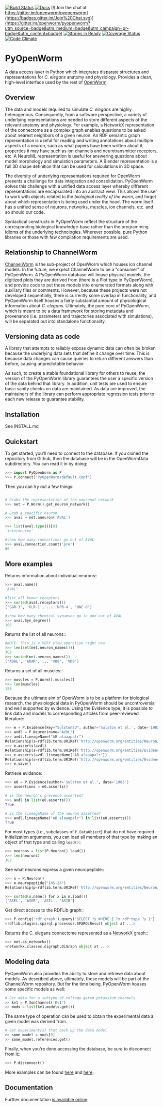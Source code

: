 [![Build Status](https://travis-ci.org/openworm/PyOpenWorm.png?branch=master)](https://travis-ci.org/openworm/PyOpenWorm/builds)
[![Docs](https://readthedocs.org/projects/pyopenworm/badge/?version=latest)](https://pyopenworm.readthedocs.org/en/latest)
[![Join the chat at https://gitter.im/openworm/pyopenworm](https://badges.gitter.im/Join%20Chat.svg)](https://gitter.im/openworm/pyopenworm?utm_source=badge&utm_medium=badge&utm_campaign=pr-badge&utm_content=badge) [![Stories in Ready](https://badge.waffle.io/openworm/pyopenworm.png?label=ready&title=Ready)](https://waffle.io/openworm/pyopenworm)  [![Coverage Status](https://coveralls.io/repos/openworm/PyOpenWorm/badge.svg?branch=dev&service=github)](https://coveralls.io/github/openworm/PyOpenWorm?branch=dev)  [![Code Climate](https://codeclimate.com/github/openworm/PyOpenWorm/badges/gpa.svg)](https://codeclimate.com/github/openworm/PyOpenWorm)

PyOpenWorm
===========

A data access layer in Python which integrates disparate structures
and representations for *C. elegans* anatomy and physiology.  Provides a
clean, high-level interface used by the rest of
[OpenWorm](http://www.openworm.org).  

Overview
--------
The data and models required to simulate *C. elegans* are highly heterogenous.
Consequently, from a software perspective, a variety of underlying
representations are needed to store different aspects
of the relevant anatomy and physiology.  For example,
a NetworkX representation of the connectome as a complex graph enables
questions to be asked about nearest neighbors of a given neuron.
An RDF semantic graph representation is useful for reading and
writing annotations about multiple aspects of a neuron, such as what papers
have been written about it, properties it may have such as
ion channels and neurotransmitter receptors, etc.  A NeuroML representation is useful
for answering questions about model morphology and simulation parameters.  A
Blender representation is a full 3D shape definition that can be used for
calculations in 3D space.

The diversity of underlying representations required for OpenWorm
presents a challenge for data integration and consolidation.  PyOpenWorm solves
this challenge with a unified data access layer whereby different representations
are encapsulated into an abstract view.  This allows the user to work with
objects related to the *biological reality of the worm*, and
forget about which representation is being used under the hood.  The worm
itself has a unified sense of neurons, networks, muscles,
ion channels, etc. and so should our code.

Syntactical constructs in PyOpenWorm reflect the structure of
the corresponding biological knowledge-base
rather than the programming idioms of the underlying technologies. Wherever possible,
pure Python libraries or those with few compilation requirements are used.

Relationship to ChannelWorm
-----------------------------
[ChannelWorm](https://github.com/openworm/ChannelWorm) is
the sub-project of OpenWorm which houses ion channel models.  In the future,
we expect ChannelWorm to be a "consumer" of PyOpenWorm.  A PyOpenWorm database will house
physical models, the digitized plots they are derived from (there is a Plot type in PyOpenWorm),
and provide code to put those models into enumerated formats along with auxillary
files or comments.  However, because these projects were not developed sequentially,
there is currently some overlap in functionality, and PyOpenWorm itself houses
a fairly substantial amount of physiological information about *C. elegans.*
Ultimately, the pure core of PyOpenWorm, which is meant to be a data framework
for storing metadata and provenance (i.e. parameters and trajectories
associated with simulations), will be separated out into standalone functionality.  

Versioning data as code
-----------------------

A library that attempts to reliably expose dynamic data can often be broken because
the underlying data sets that define it change over time.  This is because data
changes can cause queries to return different answers than before, causing
unpredictable behavior.  

As such, to create a stable foundational library for others to reuse, the version
of the PyOpenWorm library guarantees the user a specific version of the data
behind that library.  In addition, unit tests are used to ensure basic sanity
checks on data are maintained.  As data are improved, the maintainers of the
library can perform appropriate regression tests prior to each new release to
guarantee stability.

Installation
------------

See INSTALL.md

Quickstart
-----------

To get started, you'll need to connect to the database. If you cloned the
repository from Github, then the database will be in the OpenWormData
subdirectory. You can read it in by doing:

```python
>>> import PyOpenWorm as P
>>> P.connect('PyOpenWorm/default.conf')

```

Then you can try out a few things:

```python

# Grabs the representation of the neuronal network
>>> net = P.Worm().get_neuron_network()

# Grab a specific neuron
>>> aval = net.aneuron('AVAL')

>>> list(aval.type())[0]
'interneuron'

#show how many connections go out of AVAL
>>> aval.connection.count('pre')
86

```

More examples
-------------

Returns information about individual neurons::

```python
>>> aval.name()
'AVAL'

#list all known receptors
>>> sorted(aval.receptors())
['GGR-3', 'GLR-1', ... 'NPR-4', 'UNC-8']

#show how many chemical synapses go in and out of AVAL
>>> aval.Syn_degree()
105

```

Returns the list of all neurons::

```python
#NOTE: This is a VERY slow operation right now
>>> len(set(net.neuron_names()))
302
>>> sorted(net.neuron_names())
['ADAL', 'ADAR', ... 'VD8', 'VD9']

```

Returns a set of all muscles::

```python
>>> muscles = P.Worm().muscles()
>>> len(muscles)
158

```
Because the ultimate aim of OpenWorm is to be a platform for biological research,
the physiological data in PyOpenWorm should be uncontroversial and well supported by
evidence.  Using the Evidence type, it is possible to link data and models
to corresponding articles from peer-reviewed literature:

```python
>>> e = P.Evidence(key="Sulston83", author='Sulston et al.', date='1983')
>>> avdl = P.Neuron(name="AVDL")
>>> avdl.lineageName("AB alaaapalr")
Relationship(s=rdflib.term.URIRef('http://openworm.org/entities/Neuron/AVDL'), p=rdflib.term.URIRef('http://openworm.org/entities/Cell/lineageName'), o=rdflib.term.Literal('AB alaaapalr'))
>>> e.asserts(avdl)
Relationship(s=rdflib.term.URIRef('http://openworm.org/entities/Evidence/Sulston83'), p=rdflib.term.URIRef('http://openworm.org/entities/Evidence/asserts'), o=rdflib.term.URIRef('http://openworm.org/entities/Neuron/AVDL'))
>>> e.asserts(avdl.lineageName("AB alaaapalr"))
Relationship(s=rdflib.term.URIRef('http://openworm.org/entities/Evidence/Sulston83'), p=rdflib.term.URIRef('http://openworm.org/entities/Evidence/asserts'), o=rdflib.term.URIRef('http://openworm.org/entities/Relationship/ad1bb78ba8307e126ff62a44d9999104e'))
>>> e.save()

```

Retrieve evidence:
```python
>>> e0 = P.Evidence(author='Sulston et al.', date='1983')
>>> assertions = e0.asserts()

# is the neuron's presence asserted?
>>> avdl in list(e0.asserts())
True

# is the lineageName of the neuron asserted?
>>> avdl.lineageName("AB alaaapalr") in list(e0.asserts())
True

```

For most types (i.e., subclasses of `P.DataObject`) that do not have required
initialization arguments, you can load all members of that type by making an
object of that type and calling `load()`::
```python
>>> neurons = list(P.Neuron().load())
>>> len(neurons)
302

```

See what neurons express a given neuropeptide::
```python
>>> n = P.Neuron()
>>> n.neuropeptide("INS-26")
Relationship(p=rdflib.term.URIRef('http://openworm.org/entities/Neuron/neuropeptide'), o=rdflib.term.Literal('INS-26'))

>>> sorted(x.name() for x in n.load())
['ASEL', 'ASER', 'ASIL', 'ASIR']

```

Get direct access to the RDFLib graph::
```python
>>> P.config('rdf.graph').query("SELECT ?y WHERE { ?x rdf:type ?y }")
<rdflib.plugins.sparql.processor.SPARQLResult object at ...>

```

Returns the C. elegans connectome represented as a [NetworkX](http://networkx.github.io/documentation/latest/) graph::

```python
>>> net.as_networkx()
<networkx.classes.digraph.DiGraph object at ...>

```

Modeling data
--------------

PyOpenWorm also provides the ability to store and retrieve data about models.
As described above, ultimately, these models will be part of the ChannelWorm
repository.  But for the time being, PyOpenWorm houses some specific models
as well:

```python
# Get data for a subtype of voltage-gated potassium channels
>> kv1 = P.IonChannel('Kv1')
>> mods = list(kv1.models.get())

```

The same type of operation can be used to obtain the experimental data a given
model was derived from.  

```python
# Get experiment(s) that back up the data model
>> some_model = mods[0]
>> some_model.references.get()

```

Finally, when you're done accessing the database, be sure to disconnect from it::
```python
>>> P.disconnect()

```

More examples can be found [here](http://pyopenworm.readthedocs.org/en/latest/making_dataObjects.html) and [here](https://github.com/openworm/PyOpenWorm/tree/master/examples).

Documentation
-------------

Further documentation [is available online](http://pyopenworm.readthedocs.org).
